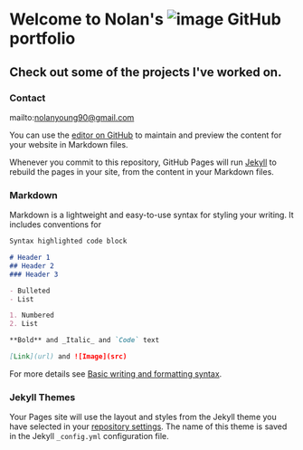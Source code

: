 # Welcome to Nolan's ![image](https://user-images.githubusercontent.com/58205694/180587839-727b57f7-6814-4e42-ac54-c5d469371cb1.png) GitHub portfolio

## Check out some of the projects I've worked on.

### Contact
mailto:nolanyoung90@gmail.com



































You can use the [editor on GitHub](https://github.com/nolanyoung90/Resume-Portfolio/edit/gh-pages/index.md) to maintain and preview the content for your website in Markdown files.

Whenever you commit to this repository, GitHub Pages will run [Jekyll](https://jekyllrb.com/) to rebuild the pages in your site, from the content in your Markdown files.

### Markdown

Markdown is a lightweight and easy-to-use syntax for styling your writing. It includes conventions for

```markdown
Syntax highlighted code block

# Header 1
## Header 2
### Header 3

- Bulleted
- List

1. Numbered
2. List

**Bold** and _Italic_ and `Code` text

[Link](url) and ![Image](src)
```

For more details see [Basic writing and formatting syntax](https://docs.github.com/en/github/writing-on-github/getting-started-with-writing-and-formatting-on-github/basic-writing-and-formatting-syntax).

### Jekyll Themes

Your Pages site will use the layout and styles from the Jekyll theme you have selected in your [repository settings](https://github.com/nolanyoung90/Resume-Portfolio/settings/pages). The name of this theme is saved in the Jekyll `_config.yml` configuration file.


